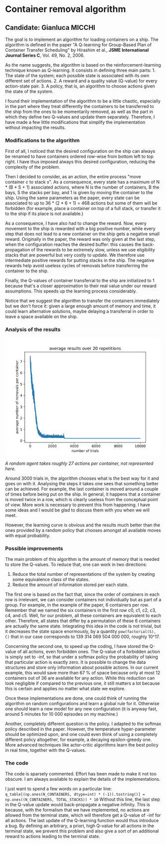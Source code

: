 # Container removal algorithm
## Candidate: Gianluca MICCHI

The goal is to implement an algorithm for loading containers on a ship. The algorithm is defined in the paper "A Q-learning for Group-Based Plan of Container Transfer Scheduling" by Hirashim et al., **JSME International Journal Series C**, Vol. 49, No. 2, 2006.

As the name suggests, the algorithm is based on the reinforcement-learning technique known as Q-learning. It consists in defining three main parts: 1. The state of the system; each possible state is associated with its own different set of actions. 2. A reward and a quality value (Q-value) for every action-state pair. 3. A policy, that is, an algorithm to choose actions given the state of the system.

I found their implementation of the algorithm to be a little chaotic, especially in the part where they treat differently the containers to be transferred to the ship from the ones to be momentarily removed, as well as the part in which they define two Q-values and update them separately.
Therefore, I have made a few little modifications that simplify the implementation without impacting the results.

### Modifications to the algorithm
First of all, I noticed that the desired configuration on the ship can always be renamed to have containers ordered row-wise from bottom left to top right. I have thus imposed always this desired configuration, reducing the complexity of the problem.

Then I decided to consider, as an action, the entire process "move container *c* to stack *s*". As a consequence, every state has a maximum of N * (B * S + 1) associated actions, where N is the number of containers, B the bays, S the stacks per bay, and 1 is given by moving the container to the ship. Using the same parameters as the paper, every state can be associated to up to 36 * (2 * 6 + 1) = 468 actions but some of them will be forbidden (for example, place a container on top of a full stack, or transfer it to the ship if its place is not available.)

As a consequence, I have also had to change the reward. Now, every movement to the ship is rewarded with a big positive number, while every step that does not lead to a new container on the ship gets a negative small reward. Originally in the paper, the reward was only given at the last step, when the configuration reaches the desired buffer: this causes the back-propagation of the rewards to be extremely slow, unless we use eligibility stacks that are powerful but very costly to update. We therefore use intermediate positive rewards for putting stacks in the ship. The negative rewards help avoid useless cycles of removals before transferring the container to the ship.

Finally, the Q-values of container transferral to the ship are initialized to 1 because that's a closer approximation to their real value under our reward assumptions. This speeds up the learning process considerably.

Notice that we suggest the algorithm to transfer the containers immediately but we don't force it: given a large enough amount of memory and time, it could learn alternative solutions, maybe delaying a transferral in order to leave a space available on the ship.


### Analysis of the results
![](./data/plot_2019-02-04_22:16.png)

*A random agent takes roughly 27 actions per container, not represented here.*

Around 3000 trials in, the algorithm chooses what is the best way for it and goes on with it. Analysing the steps it takes one sees that something better can be achieved. For example, the last container is moved around a couple of times before being put on the ship. In general, it happens that a container is moved twice in a row, which is clearly useless from the conceptual point of view. More work is necessary to prevent this from happening. I have some ideas and I would be glad to discuss them with you when we will meet.

However, the learning curve is obvious and the results much better than the ones provided by a random policy that chooses amongst all available moves with equal probability.


### Possible improvements
The main problem of this algorithm is the amount of memory that is needed to store the Q-values.
To reduce that, one can work in two directions:
1. Reduce the total number of representations of the system by creating some equivalence class of the states.
2. Reduce the amount of information stored per each state.

The first one is based on the fact that, since the order of containers in each row is irrelevant, we can consider containers not individually but as part of a group. For example, in the example of the paper, 6 containers per row. Remember that we named the six containers in the first row c0, c1, c2, c3, c4, and c5. Well, for our problem, all these containers are equivalent to each other. Therefore, all states that differ by a permutation of these 6 containers are actually the same state. Integrating this idea in the code is not trivial, but it decreases the state space enormously, by a quantity `pow(factorial(S), C)` that in our case corresponds to 139 314 069 504 000 000, roughly 10^17.

Concerning the second one, to speed up the coding, I have stored the Q-value of all actions, even forbidden ones. The Q-value of a forbidden action is simply set to -inf, so that under a softmax policy the probability of taking that particular action is exactly zero. It is possible to change the data structures and store only information about possible actions. In our current example, this would save more than 67 % of space because only at most 12 containers out of 36 are available for any action. While this reduction can look negligible if compared to the previous one, it still matters a lot because this is certain and applies no matter what state we explore.

Once these implementations are done, one could think of running the algorithm on random configurations and learn a global rule for it. Otherwise one should learn a new model for any new configuration (it is anyway fast, around 5 minutes for 10 000 episodes on my machine.)

Another, completely different question is the policy. I adapted to the softmax policy described in the paper. However, the temperature hyper-parameter should be optimized upon, and one could even think of using a completely different policy altogether, for example, a decaying epsilon-greedy one. More advanced techniques like actor-critic algorithms learn the best policy in real time, together with the Q-values.


### The code
The code is sparsely commented. Effort has been made to make it not too obscure. I am always available to explain the details of the implementations.

I just want to spend a few words on a particular line:
`q_table[(np.ones(N_CONTAINERS, dtype=int) * (-1)).tostring()] = np.ones((N_CONTAINERS, TOTAL_STACKS)) * 10` 
Without this line, the last step in the Q-value update would back-propagate a negative infinity. This is because, with the formalism that we have implemented, no actions are allowed from the terminal state, which will therefore get a Q-value of -inf for all actions. The last update of the Q-learning function would thus introduce a bug.
By defining an arbitrary, a priori, high Q-value for all actions in the terminal state, we prevent this problem and also give a sort of an additional reward to actions leading to the terminal state.
